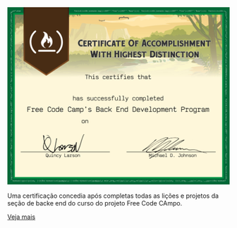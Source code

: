 <img class="img-responsive" src="/images/certifications/fcc-back-end.jpg" alt="">

<p>Uma certificação concedia após completas todas as lições e projetos da seção de backe end do curso do projeto Free Code CAmpo.</p>

<a href="/pt/cursos/fcc-back-end-development">Veja mais</a>